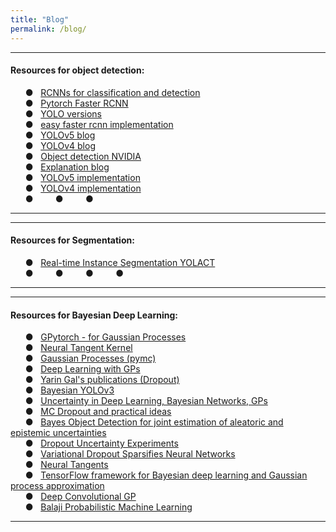 ```yaml
---
title: "Blog"
permalink: /blog/
---
```

---  
#### Resources for object detection: 
&nbsp; &nbsp; &nbsp; &#9679; &nbsp; [RCNNs for classification and detection](http://www.telesens.co/2018/03/11/object-detection-and-classification-using-r-cnns/) \
&nbsp; &nbsp; &nbsp; &#9679; &nbsp; [Pytorch Faster RCNN](https://learnopencv.com/faster-r-cnn-object-detection-with-pytorch/) \
&nbsp; &nbsp; &nbsp; &#9679; &nbsp; [YOLO versions](https://medium.com/@amrokamal_47691/yolo-yolov2-and-yolov3-all-you-want-to-know-7e3e92dc4899) \
&nbsp; &nbsp; &nbsp; &#9679; &nbsp; [easy faster rcnn implementation](https://github.com/potterhsu/easy-faster-rcnn.pytorch#setup) \
&nbsp; &nbsp; &nbsp; &#9679; &nbsp; [YOLOv5 blog](https://blog.roboflow.ai/yolov5-is-here/) \
&nbsp; &nbsp; &nbsp; &#9679; &nbsp; [YOLOv4 blog](https://blog.roboflow.ai/a-thorough-breakdown-of-yolov4/) \
&nbsp; &nbsp; &nbsp; &#9679; &nbsp; [Object detection NVIDIA](https://devblogs.nvidia.com/object-detection-gpus-10-minutes/) \
&nbsp; &nbsp; &nbsp; &#9679; &nbsp; [Explanation blog](https://models.roboflow.com/object-detection) \
&nbsp; &nbsp; &nbsp; &#9679; &nbsp; [YOLOv5 implementation](https://github.com/ultralytics/yolov5) \
&nbsp; &nbsp; &nbsp; &#9679; &nbsp; [YOLOv4 implementation](https://github.com/AlexeyAB/darknet )\
&nbsp; &nbsp; &nbsp; &#9679; &nbsp; 
&nbsp; &nbsp; &nbsp; &#9679; &nbsp;
&nbsp; &nbsp; &nbsp; &#9679; &nbsp;

---


---  
#### Resources for Segmentation: 
&nbsp; &nbsp; &nbsp; &#9679; &nbsp; [Real-time Instance Segmentation YOLACT](https://github.com/dbolya/yolact) \
&nbsp; &nbsp; &nbsp; &#9679; &nbsp; 
&nbsp; &nbsp; &nbsp; &#9679; &nbsp;
&nbsp; &nbsp; &nbsp; &#9679; &nbsp;
&nbsp; &nbsp; &nbsp; &#9679; &nbsp;

---


---  
#### Resources for Bayesian Deep Learning: 
&nbsp; &nbsp; &nbsp; &#9679; &nbsp; [GPytorch - for Gaussian Processes](https://docs.gpytorch.ai/en/v1.1.1/) \
&nbsp; &nbsp; &nbsp; &#9679; &nbsp; [Neural Tangent Kernel](https://rajatvd.github.io/NTK/) \
&nbsp; &nbsp; &nbsp; &#9679; &nbsp; [Gaussian Processes (pymc)](https://docs.pymc.io/Gaussian_Processes.html) \
&nbsp; &nbsp; &nbsp; &#9679; &nbsp; [Deep Learning with GPs](https://amundtveit.com/2016/12/02/deep-learning-with-gaussian-process/) \
&nbsp; &nbsp; &nbsp; &#9679; &nbsp; [Yarin Gal's publications (Dropout)](http://www.cs.ox.ac.uk/people/yarin.gal/website/publications.html#Gal2015Dropout) \
&nbsp; &nbsp; &nbsp; &#9679; &nbsp; [Bayesian YOLOv3](https://github.com/flkraus/bayesian-yolov3) \
&nbsp; &nbsp; &nbsp; &#9679; &nbsp; [Uncertainty in Deep Learning, Bayesian Networks, GPs](https://forums.fast.ai/t/uncertainty-in-deep-learning-bayesian-networks-gaussian-processes/5551) \
&nbsp; &nbsp; &nbsp; &#9679; &nbsp; [MC Dropout and practical ideas](https://forums.fast.ai/t/mc-dropout-and-practical-ideas-for-it/42067) \
&nbsp; &nbsp; &nbsp; &#9679; &nbsp; [Bayes Object Detection for joint estimation of aleatoric and epistemic uncertainties](https://github.com/asharakeh/bayes-od-rc) \
&nbsp; &nbsp; &nbsp; &#9679; &nbsp; [Dropout Uncertainty Experiments](https://github.com/yaringal/DropoutncertaintyExps/blob/master/net/net.py) \
&nbsp; &nbsp; &nbsp; &#9679; &nbsp; [Variational Dropout Sparsifies Neural Networks](https://github.com/HolyBayes/pytorch_ard) \
&nbsp; &nbsp; &nbsp; &#9679; &nbsp; [Neural Tangents](https://github.com/google/neural-tangents) \
&nbsp; &nbsp; &nbsp; &#9679; &nbsp; [TensorFlow framework for Bayesian deep learning and Gaussian process approximation](https://github.com/gradientinstitute/aboleth) \
&nbsp; &nbsp; &nbsp; &#9679; &nbsp; [Deep Convolutional GP](https://github.com/kekeblom/DeepCGP) \
&nbsp; &nbsp; &nbsp; &#9679; &nbsp; [Balaji Probabilistic Machine Learning](http://www.gatsby.ucl.ac.uk/~balaji/) 

---
